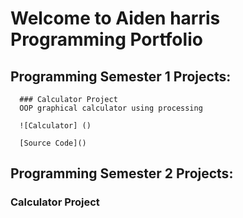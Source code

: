 # Welcome to Aiden harris Programming Portfolio
    
  ## Programming Semester 1 Projects:
     
      ### Calculator Project
      OOP graphical calculator using processing
      
      ![Calculator] ()
      
      [Source Code]()

   ## Programming Semester 2 Projects:
    
   ### Calculator Project
